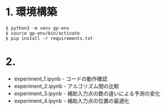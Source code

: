 # 1. 環境構築

```{shell}
$ python3 -m venv gp-env
$ source gp-env/bin/activate
$ pip install -r requirements.txt
```

# 2. 

* experiment_1.ipynb - コードの動作確認
* experiment_2.ipynb - アルゴリズム間の比較
* experiment_3.ipynb - 補助入力点の数の違いによる予測の変化
* experiment_4.ipynb - 補助入力点の位置の最適化
  